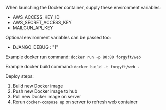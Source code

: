 When launching the Docker container, supply these environment variables:
- AWS_ACCESS_KEY_ID
- AWS_SECRET_ACCESS_KEY
- MAILGUN_API_KEY

Optional environment variables can be passed too:
- DJANGO_DEBUG : "1"

Example docker run command:
`docker run -p 80:80 forgyft/web`

Example docker build command:
`docker build -t forgyft/web .`



Deploy steps:
1. Build new Docker image
2. Push new Docker image to hub
3. Pull new Docker image on server
4. Rerun `docker-compose up` on server to refresh web container